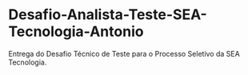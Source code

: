 # Desafio-Analista-Teste-SEA-Tecnologia-Antonio
Entrega do Desafio Técnico de Teste para o Processo Seletivo da SEA Tecnologia.
